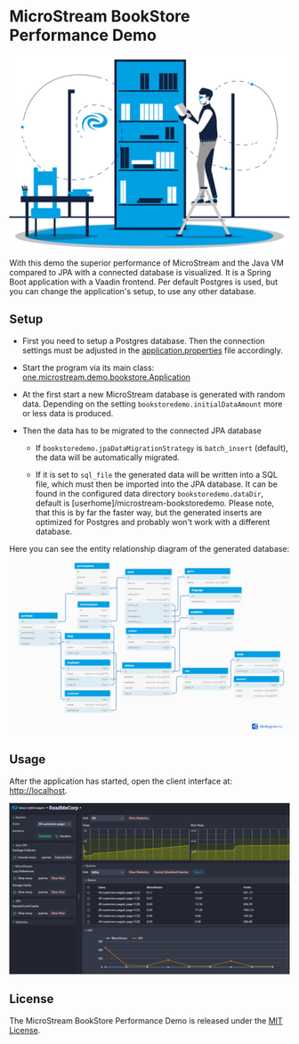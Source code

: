 # MicroStream BookStore Performance Demo

![BookStore Demo](./docs/images/bookstoredemo.svg?raw=true)

With this demo the superior performance of MicroStream and the Java VM compared to JPA with a connected database is visualized.
It is a Spring Boot application with a Vaadin frontend. Per default Postgres is used, but you can change the application's setup, to use any other database.

## Setup

- First you need to setup a Postgres database. Then the connection settings must be adjusted in the [application.properties](src/main/resources/application.properties) file accordingly.

- Start the program via its main class: [one.microstream.demo.bookstore.Application](src/main/java/one/microstream/demo/bookstore/Application.java)

- At the first start a new MicroStream database is generated with random data. Depending on the setting `bookstoredemo.initialDataAmount` more or less data is produced.

- Then the data has to be migrated to the connected JPA database
  
  - If `bookstoredemo.jpaDataMigrationStrategy` is `batch_insert` (default), the data will be automatically migrated.
 
  - If it is set to `sql_file` the generated data will be written into a SQL file, which must then be imported into the JPA database.
  It can be found in the configured data directory `bookstoredemo.dataDir`, default is [userhome]/microstream-bookstoredemo.
  Please note, that this is by far the faster way, but the generated inserts are optimized for Postgres and probably won't work with a different database.
  
Here you can see the entity relationship diagram of the generated database:
![ERD](./docs/images/erd.png?raw=true)

## Usage

After the application has started, open the client interface at: [http://localhost](http://localhost).

![Screenshot](./docs/images/screenshot.png?raw=true)

## License

The MicroStream BookStore Performance Demo is released under the [MIT License](https://opensource.org/licenses/MIT).

